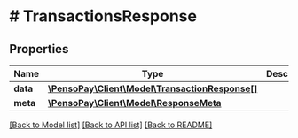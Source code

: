 # # TransactionsResponse

## Properties

Name | Type | Description | Notes
------------ | ------------- | ------------- | -------------
**data** | [**\PensoPay\Client\Model\TransactionResponse[]**](TransactionResponse.md) |  | [optional]
**meta** | [**\PensoPay\Client\Model\ResponseMeta**](ResponseMeta.md) |  | [optional]

[[Back to Model list]](../../README.md#models) [[Back to API list]](../../README.md#endpoints) [[Back to README]](../../README.md)
